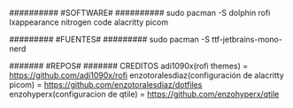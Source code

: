 ##########
#SOFTWARE#
##########
sudo pacman -S dolphin rofi lxappearance nitrogen code alacritty picom

#########
#FUENTES#
#########
sudo pacman -S ttf-jetbrains-mono-nerd

#######
#REPOS#
#######
CREDITOS adi1090x(rofi themes) = https://github.com/adi1090x/rofi
enzotoralesdiaz(configuración de alacritty picom) = https://github.com/enzotoralesdiaz/dotfiles
enzohyperx(configuracion de qtile) = https://github.com/enzohyperx/qtile
